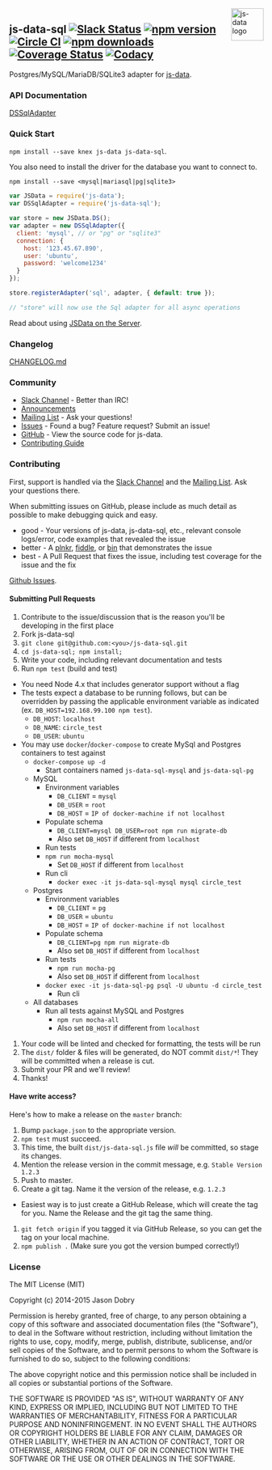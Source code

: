<img src="https://raw.githubusercontent.com/js-data/js-data/master/js-data.png" alt="js-data logo" title="js-data" align="right" width="64" height="64" />

## js-data-sql [![Slack Status][sl_b]][sl_l] [![npm version][npm_b]][npm_l] [![Circle CI][circle_b]][circle_l] [![npm downloads][dn_b]][dn_l] [![Coverage Status][cov_b]][cov_l] [![Codacy][cod_b]][cod_l]

Postgres/MySQL/MariaDB/SQLite3 adapter for [js-data](http://www.js-data.io/).

### API Documentation
[DSSqlAdapter](http://www.js-data.io/docs/dssqladapter)

### Quick Start
`npm install --save knex js-data js-data-sql`.

You also need to install the driver for the database you want to connect to.

`npm install --save <mysql|mariasql|pg|sqlite3>`

```js
var JSData = require('js-data');
var DSSqlAdapter = require('js-data-sql');

var store = new JSData.DS();
var adapter = new DSSqlAdapter({
  client: 'mysql', // or "pg" or "sqlite3"
  connection: {
    host: '123.45.67.890',
    user: 'ubuntu',
    password: 'welcome1234'
  }
});

store.registerAdapter('sql', adapter, { default: true });

// "store" will now use the Sql adapter for all async operations
```

Read about using [JSData on the Server](http://www.js-data.io/docs/jsdata-on-the-server).

### Changelog
[CHANGELOG.md](https://github.com/js-data/js-data-sql/blob/master/CHANGELOG.md)

### Community
- [Slack Channel](http://slack.js-data.io) - Better than IRC!
- [Announcements](http://www.js-data.io/blog)
- [Mailing List](https://groups.io/org/groupsio/jsdata) - Ask your questions!
- [Issues](https://github.com/js-data/js-data-sql/issues) - Found a bug? Feature request? Submit an issue!
- [GitHub](https://github.com/js-data/js-data-sql) - View the source code for js-data.
- [Contributing Guide](https://github.com/js-data/js-data-sql/blob/master/CONTRIBUTING.md)

### Contributing

First, support is handled via the [Slack Channel](http://slack.js-data.io) and
the [Mailing List](https://groups.io/org/groupsio/jsdata). Ask your questions
there.

When submitting issues on GitHub, please include as much detail as possible to
make debugging quick and easy.

- good - Your versions of js-data, js-data-sql, etc., relevant console
logs/error, code examples that revealed the issue
- better - A [plnkr](http://plnkr.co/), [fiddle](http://jsfiddle.net/), or
[bin](http://jsbin.com/?html,output) that demonstrates the issue
- best - A Pull Request that fixes the issue, including test coverage for the
issue and the fix

[Github Issues](https://github.com/js-data/js-data-sql/issues).

#### Submitting Pull Requests

1. Contribute to the issue/discussion that is the reason you'll be developing in
the first place
1. Fork js-data-sql
1. `git clone git@github.com:<you>/js-data-sql.git`
1. `cd js-data-sql; npm install;`
1. Write your code, including relevant documentation and tests
1. Run `npm test` (build and test)
  - You need Node 4.x that includes generator support without a flag
  - The tests expect a database to be running follows, but can be overridden by passing the applicable environment variable as indicated (ex. `DB_HOST=192.168.99.100 npm test`).
    - `DB_HOST`: `localhost`
    - `DB_NAME`: `circle_test`
    - `DB_USER`: `ubuntu`
  - You may use `docker`/`docker-compose` to create MySql and Postgres containers to test against
    - `docker-compose up -d`
      - Start containers named `js-data-sql-mysql` and `js-data-sql-pg`
    - MySQL
      - Environment variables
        - `DB_CLIENT` = `mysql` 
        - `DB_USER` = `root`
        - `DB_HOST` = `IP of docker-machine if not localhost`
      - Populate schema
        - `DB_CLIENT=mysql DB_USER=root npm run migrate-db`
        - Also set `DB_HOST` if different from `localhost`
      - Run tests
      - `npm run mocha-mysql`
        - Set `DB_HOST` if different from `localhost`
      - Run cli
        - `docker exec -it js-data-sql-mysql mysql circle_test`
    - Postgres
      - Environment variables
        - `DB_CLIENT` = `pg` 
        - `DB_USER` = `ubuntu`
        - `DB_HOST` = `IP of docker-machine if not localhost`
      - Populate schema
        - `DB_CLIENT=pg npm run migrate-db`
        - Also set `DB_HOST` if different from `localhost`
      - Run tests
        - `npm run mocha-pg`
        - Also set `DB_HOST` if different from `localhost`
      - `docker exec -it js-data-sql-pg psql -U ubuntu -d circle_test`
        - Run cli
    - All databases
      - Run all tests against MySQL and Postgres
        - `npm run mocha-all`
        - Also set `DB_HOST` if different from `localhost`
        
1. Your code will be linted and checked for formatting, the tests will be run
1. The `dist/` folder & files will be generated, do NOT commit `dist/*`! They
will be committed when a release is cut.
1. Submit your PR and we'll review!
1. Thanks!

#### Have write access?

Here's how to make a release on the `master` branch:

1. Bump `package.json` to the appropriate version.
1. `npm test` must succeed.
1. This time, the built `dist/js-data-sql.js` file _will_ be committed, so stage its changes.
1. Mention the release version in the commit message, e.g. `Stable Version 1.2.3`
1. Push to master.
1. Create a git tag. Name it the version of the release, e.g. `1.2.3`
  - Easiest way is to just create a GitHub Release, which will create the tag for you. Name the Release and the git tag the same thing.
1. `git fetch origin` if you tagged it via GitHub Release, so you can get the tag on your local machine.
1. `npm publish .` (Make sure you got the version bumped correctly!)

### License

The MIT License (MIT)

Copyright (c) 2014-2015 Jason Dobry

Permission is hereby granted, free of charge, to any person obtaining a copy
of this software and associated documentation files (the "Software"), to deal
in the Software without restriction, including without limitation the rights
to use, copy, modify, merge, publish, distribute, sublicense, and/or sell
copies of the Software, and to permit persons to whom the Software is
furnished to do so, subject to the following conditions:

The above copyright notice and this permission notice shall be included in all
copies or substantial portions of the Software.

THE SOFTWARE IS PROVIDED "AS IS", WITHOUT WARRANTY OF ANY KIND, EXPRESS OR
IMPLIED, INCLUDING BUT NOT LIMITED TO THE WARRANTIES OF MERCHANTABILITY,
FITNESS FOR A PARTICULAR PURPOSE AND NONINFRINGEMENT. IN NO EVENT SHALL THE
AUTHORS OR COPYRIGHT HOLDERS BE LIABLE FOR ANY CLAIM, DAMAGES OR OTHER
LIABILITY, WHETHER IN AN ACTION OF CONTRACT, TORT OR OTHERWISE, ARISING FROM,
OUT OF OR IN CONNECTION WITH THE SOFTWARE OR THE USE OR OTHER DEALINGS IN THE
SOFTWARE.

[sl_b]: http://slack.js-data.io/badge.svg
[sl_l]: http://slack.js-data.io
[npm_b]: https://img.shields.io/npm/v/js-data-sql.svg?style=flat
[npm_l]: https://www.npmjs.org/package/js-data-sql
[circle_b]: https://img.shields.io/circleci/project/js-data/js-data-sql/master.svg?style=flat
[circle_l]: https://circleci.com/gh/js-data/js-data-sql/tree/master
[dn_b]: https://img.shields.io/npm/dm/js-data-sql.svg?style=flat
[dn_l]: https://www.npmjs.org/package/js-data-sql
[cov_b]: https://img.shields.io/coveralls/js-data/js-data-sql/master.svg?style=flat
[cov_l]: https://coveralls.io/github/js-data/js-data-sql?branch=master
[cod_b]: https://img.shields.io/codacy/307c2e9399394fdaa5354cda7329516d.svg
[cod_l]: https://www.codacy.com/app/jasondobry/js-data-sql/dashboard
